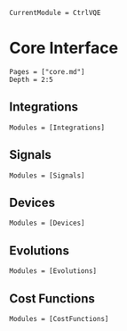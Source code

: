 ```@meta
CurrentModule = CtrlVQE
```

# Core Interface

```@contents
Pages = ["core.md"]
Depth = 2:5
```

## Integrations

```@autodocs
Modules = [Integrations]
```

## Signals

```@autodocs
Modules = [Signals]
```

## Devices

```@autodocs
Modules = [Devices]
```

## Evolutions

```@autodocs
Modules = [Evolutions]
```

## Cost Functions

```@autodocs
Modules = [CostFunctions]
```